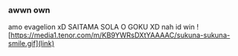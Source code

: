 ### awwn own
amo evagelion xD
SAITAMA SOLA O GOKU XD
nah id win
![https://media1.tenor.com/m/KB9YWRsDXtYAAAAC/sukuna-sukuna-smile.gif](link)

